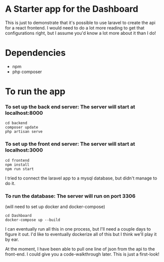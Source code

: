 # A Starter app for the Dashboard

This is just to demonstrate that it's possible to use laravel to create the api for a react frontend.
I would need to do a lot more reading to get that configurations right, but I assume you'd know a lot more about it than I do! 

# Dependencies
- npm 
- php composer


# To run the app
### To set up the back end server: The server will start at localhost:8000
```
cd backend
composer update
php artisan serve
```


### To set up the front end server: The server will start at localhost:3000
```
cd frontend
npm install
npm run start
```

I tried to connect the laravel app to a mysql database, but didn't manage to do it. 
### To run the database: The server will run on port 3306
(will need to set up docker and docker-compose)
```
cd Dashboard
docker-compose up --build
```

I can eventually run all this in one process, but I'll need a couple days to figure it out. 
I'd like to eventually dockerize all of this but I think we'll play it by ear. 

At the moment, I have been able to pull one line of json from the api to the front-end. 
I could give you a code-walkthrough later. This is just a first-look!


